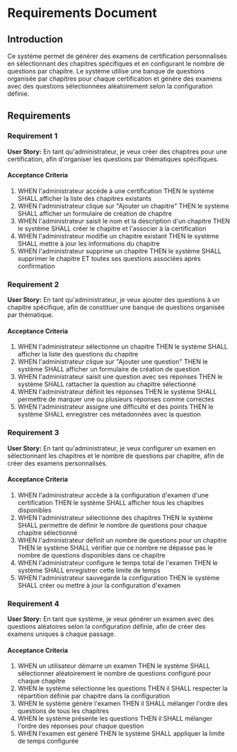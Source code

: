 # Requirements Document

## Introduction

Ce système permet de générer des examens de certification personnalisés en sélectionnant des chapitres spécifiques et en configurant le nombre de questions par chapitre. Le système utilise une banque de questions organisée par chapitres pour chaque certification et génère des examens avec des questions sélectionnées aléatoirement selon la configuration définie.

## Requirements

### Requirement 1

**User Story:** En tant qu'administrateur, je veux créer des chapitres pour une certification, afin d'organiser les questions par thématiques spécifiques.

#### Acceptance Criteria

1. WHEN l'administrateur accède à une certification THEN le système SHALL afficher la liste des chapitres existants
2. WHEN l'administrateur clique sur "Ajouter un chapitre" THEN le système SHALL afficher un formulaire de création de chapitre
3. WHEN l'administrateur saisit le nom et la description d'un chapitre THEN le système SHALL créer le chapitre et l'associer à la certification
4. WHEN l'administrateur modifie un chapitre existant THEN le système SHALL mettre à jour les informations du chapitre
5. WHEN l'administrateur supprime un chapitre THEN le système SHALL supprimer le chapitre ET toutes ses questions associées après confirmation

### Requirement 2

**User Story:** En tant qu'administrateur, je veux ajouter des questions à un chapitre spécifique, afin de constituer une banque de questions organisée par thématique.

#### Acceptance Criteria

1. WHEN l'administrateur sélectionne un chapitre THEN le système SHALL afficher la liste des questions du chapitre
2. WHEN l'administrateur clique sur "Ajouter une question" THEN le système SHALL afficher un formulaire de création de question
3. WHEN l'administrateur saisit une question avec ses réponses THEN le système SHALL rattacher la question au chapitre sélectionné
4. WHEN l'administrateur définit les réponses THEN le système SHALL permettre de marquer une ou plusieurs réponses comme correctes
5. WHEN l'administrateur assigne une difficulté et des points THEN le système SHALL enregistrer ces métadonnées avec la question

### Requirement 3

**User Story:** En tant qu'administrateur, je veux configurer un examen en sélectionnant les chapitres et le nombre de questions par chapitre, afin de créer des examens personnalisés.

#### Acceptance Criteria

1. WHEN l'administrateur accède à la configuration d'examen d'une certification THEN le système SHALL afficher tous les chapitres disponibles
2. WHEN l'administrateur sélectionne des chapitres THEN le système SHALL permettre de définir le nombre de questions pour chaque chapitre sélectionné
3. WHEN l'administrateur définit un nombre de questions pour un chapitre THEN le système SHALL vérifier que ce nombre ne dépasse pas le nombre de questions disponibles dans ce chapitre
4. WHEN l'administrateur configure le temps total de l'examen THEN le système SHALL enregistrer cette limite de temps
5. WHEN l'administrateur sauvegarde la configuration THEN le système SHALL créer ou mettre à jour la configuration d'examen

### Requirement 4

**User Story:** En tant que système, je veux générer un examen avec des questions aléatoires selon la configuration définie, afin de créer des examens uniques à chaque passage.

#### Acceptance Criteria

1. WHEN un utilisateur démarre un examen THEN le système SHALL sélectionner aléatoirement le nombre de questions configuré pour chaque chapitre
2. WHEN le système sélectionne les questions THEN il SHALL respecter la répartition définie par chapitre dans la configuration
3. WHEN le système génère l'examen THEN il SHALL mélanger l'ordre des questions de tous les chapitres
4. WHEN le système présente les questions THEN il SHALL mélanger l'ordre des réponses pour chaque question
5. WHEN l'examen est généré THEN le système SHALL appliquer la limite de temps configurée

